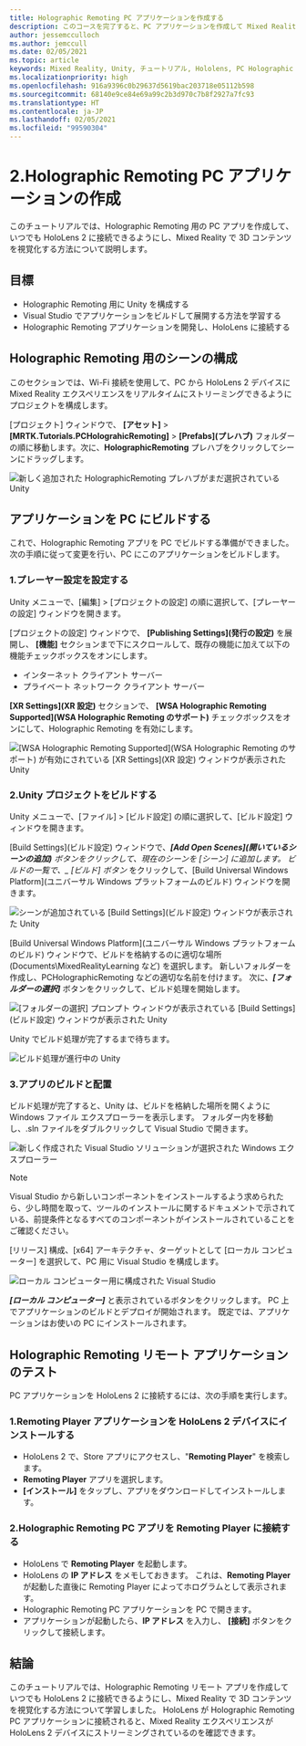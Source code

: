 ```yaml
---
title: Holographic Remoting PC アプリケーションを作成する
description: このコースを完了すると、PC アプリケーションを作成して Mixed Reality エクスペリエンスを PC から HoloLens 2 にリモート処理する方法を学習できます。
author: jessemcculloch
ms.author: jemccull
ms.date: 02/05/2021
ms.topic: article
keywords: Mixed Reality, Unity, チュートリアル, Hololens, PC Holographic Remoting, Visual Studio
ms.localizationpriority: high
ms.openlocfilehash: 916a9396c0b29637d5619bac203718e05112b598
ms.sourcegitcommit: 68140e9ce84e69a99c2b3d970c7b8f2927a7fc93
ms.translationtype: HT
ms.contentlocale: ja-JP
ms.lasthandoff: 02/05/2021
ms.locfileid: "99590304"
---
```

# <a name="2-creating-a-holographic-remoting-pc-application"></a>2.Holographic Remoting PC アプリケーションの作成

このチュートリアルでは、Holographic Remoting 用の PC アプリを作成して、いつでも HoloLens 2 に接続できるようにし、Mixed Reality で 3D コンテンツを視覚化する方法について説明します。

## <a name="objectives"></a>目標

* Holographic Remoting 用に Unity を構成する
* Visual Studio でアプリケーションをビルドして展開する方法を学習する
* Holographic Remoting アプリケーションを開発し、HoloLens に接続する

## <a name="configuring-your-scene-for-holographic-remoting"></a>Holographic Remoting 用のシーンの構成

このセクションでは、Wi-Fi 接続を使用して、PC から HoloLens 2 デバイスに Mixed Reality エクスペリエンスをリアルタイムにストリーミングできるようにプロジェクトを構成します。

[プロジェクト] ウィンドウで、 **[アセット]**  >  **[MRTK.Tutorials.PCHolograhicRemoting]**  >  **[Prefabs]\(プレハブ\)** フォルダーの順に移動します。次に、**HolographicRemoting** プレハブをクリックしてシーンにドラッグします。

![新しく追加された HolographicRemoting プレハブがまだ選択されている Unity](images/mrlearning-pc-holographic-remoting/Tutorial2-Section1-Step1-1.png)

## <a name="build-your-application-to-pc"></a>アプリケーションを PC にビルドする

これで、Holographic Remoting アプリを PC でビルドする準備ができました。 次の手順に従って変更を行い、PC にこのアプリケーションをビルドします。

### <a name="1-set-the-player-settings"></a>1.プレーヤー設定を設定する

Unity メニューで、[編集] > [プロジェクトの設定] の順に選択して、[プレーヤーの設定] ウィンドウを開きます。

[プロジェクトの設定] ウィンドウで、 **[Publishing Settings]\(発行の設定\)** を展開し、 **[機能]** セクションまで下にスクロールして、既存の機能に加えて以下の機能チェックボックスをオンにします。

* インターネット クライアント サーバー
* プライベート ネットワーク クライアント サーバー

**[XR Settings]\(XR 設定\)** セクションで、 **[WSA Holographic Remoting Supported]\(WSA Holographic Remoting のサポート\)** チェックボックスをオンにして、Holographic Remoting を有効にします。

![[WSA Holographic Remoting Supported]\(WSA Holographic Remoting のサポート\) が有効にされている [XR Settings]\(XR 設定\) ウィンドウが表示された Unity](images/mrlearning-pc-holographic-remoting/Tutorial2-Section2-Step1-1.png)

### <a name="2-build-the-unity-project"></a>2.Unity プロジェクトをビルドする

Unity メニューで、[ファイル] > [ビルド設定] の順に選択して、[ビルド設定] ウィンドウを開きます。

[Build Settings]\(ビルド設定\) ウィンドウで、***[Add Open Scenes]\(開いているシーンの追加\)** ボタンをクリックして、現在のシーンを [シーン] に追加します。 ビルドの一覧で、_ *_[ビルド] ボタン_** をクリックして、[Build Universal Windows Platform]\(ユニバーサル Windows プラットフォームのビルド\) ウィンドウを開きます。

![シーンが追加されている [Build Settings]\(ビルド設定\) ウィンドウが表示された Unity](images/mrlearning-pc-holographic-remoting/Tutorial2-Section2-Step2-1.png)

[Build Universal Windows Platform]\(ユニバーサル Windows プラットフォームのビルド\) ウィンドウで、ビルドを格納するのに適切な場所 (Documents\MixedRealityLearning など) を選択します。 新しいフォルダーを作成し、PCHolographicRemoting などの適切な名前を付けます。 次に、***[フォルダーの選択]*** ボタンをクリックして、ビルド処理を開始します。

![[フォルダーの選択] プロンプト ウィンドウが表示されている [Build Settings]\(ビルド設定\) ウィンドウが表示された Unity](images/mrlearning-pc-holographic-remoting/Tutorial2-Section2-Step2-2.png)

Unity でビルド処理が完了するまで待ちます。

![ビルド処理が進行中の Unity](images/mrlearning-pc-holographic-remoting/Tutorial2-Section2-Step2-3.png)

### <a name="3-build-and-deploy-the-application"></a>3.アプリのビルドと配置

ビルド処理が完了すると、Unity は、ビルドを格納した場所を開くように Windows ファイル エクスプローラーを表示します。 フォルダー内を移動し、.sln ファイルをダブルクリックして Visual Studio で開きます。

![新しく作成された Visual Studio ソリューションが選択された Windows エクスプローラー](images/mrlearning-pc-holographic-remoting/Tutorial2-Section2-Step3-1.png)

> [!NOTE]
> Visual Studio から新しいコンポーネントをインストールするよう求められたら、少し時間を取って、ツールのインストールに関するドキュメントで示されている、前提条件となるすべてのコンポーネントがインストールされていることをご確認ください。

[リリース] 構成、[x64] アーキテクチャ、ターゲットとして [ローカル コンピューター] を選択して、PC 用に Visual Studio を構成します。

![ローカル コンピューター用に構成された Visual Studio](images/mrlearning-pc-holographic-remoting/Tutorial2-Section2-Step3-2.png)

***[ローカル コンピューター]*** と表示されているボタンをクリックします。 PC 上でアプリケーションのビルドとデプロイが開始されます。 既定では、アプリケーションはお使いの PC にインストールされます。

## <a name="testing-holographic-remoting-remote-application"></a>Holographic Remoting リモート アプリケーションのテスト

PC アプリケーションを HoloLens 2 に接続するには、次の手順を実行します。

### <a name="1-install-the-remoting-player-application-on-hololens-2-device"></a>1.Remoting Player アプリケーションを HoloLens 2 デバイスにインストールする

* HoloLens 2 で、Store アプリにアクセスし、"**Remoting Player**" を検索します。
* **Remoting Player** アプリを選択します。
* **[インストール]** をタップし、アプリをダウンロードしてインストールします。

### <a name="2-connect-the-holographic-remoting-pc-app-to-the-remoting-player"></a>2.Holographic Remoting PC アプリを Remoting Player に接続する

* HoloLens で **Remoting Player** を起動します。
* HoloLens の **IP アドレス** をメモしておきます。 これは、**Remoting Player** が起動した直後に Remoting Player によってホログラムとして表示されます。
* Holographic Remoting PC アプリケーションを PC で開きます。
* アプリケーションが起動したら、**IP アドレス** を入力し、 **[接続]** ボタンをクリックして接続します。

## <a name="congratulations"></a>結論

このチュートリアルでは、Holographic Remoting リモート アプリを作成していつでも HoloLens 2 に接続できるようにし、Mixed Reality で 3D コンテンツを視覚化する方法について学習しました。 HoloLens が Holographic Remoting PC アプリケーションに接続されると、Mixed Reality エクスペリエンスが HoloLens 2 デバイスにストリーミングされているのを確認できます。
